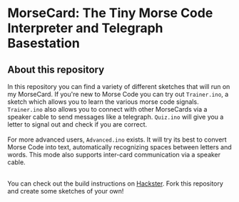 # MorseCard: The Tiny Morse Code Interpreter and Telegraph Basestation
## About this repository
In this repository you can find a variety of different sketches that will run on my MorseCard. If you're new to Morse Code you can try out ```Trainer.ino```, a sketch which allows you to learn the various morse code signals. ```Trainer.ino``` also allows you to connect with other MorseCards via a speaker cable to send messages like a telegraph. ```Quiz.ino``` will give you a letter to signal out and check if you are correct.
<br><br>
For more advanced users, ```Advanced.ino``` exists. It will try its best to convert Morse Code into text, automatically recognizing spaces between letters and words. This mode also supports inter-card communication via a speaker cable.
<br><br>

You can check out the build instructions on <a href="">Hackster</a>. Fork this repository and create some sketches of your own!

